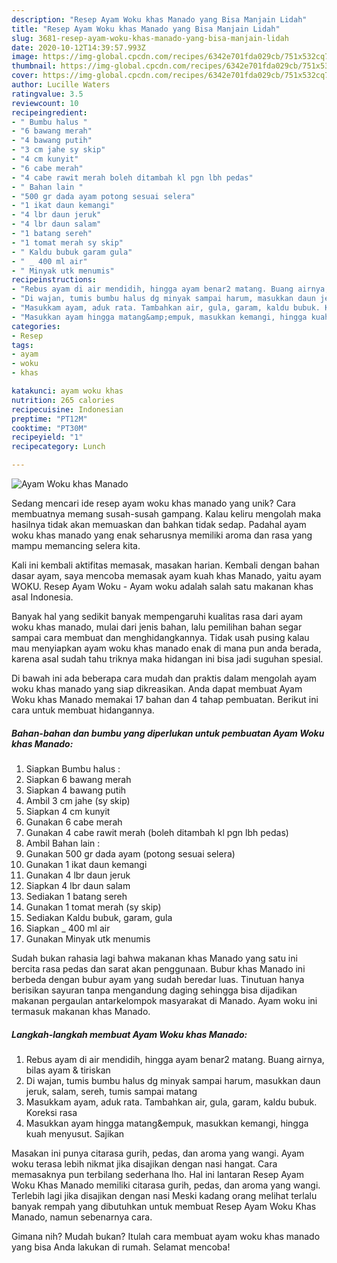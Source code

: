 ```yaml
---
description: "Resep Ayam Woku khas Manado yang Bisa Manjain Lidah"
title: "Resep Ayam Woku khas Manado yang Bisa Manjain Lidah"
slug: 3681-resep-ayam-woku-khas-manado-yang-bisa-manjain-lidah
date: 2020-10-12T14:39:57.993Z
image: https://img-global.cpcdn.com/recipes/6342e701fda029cb/751x532cq70/ayam-woku-khas-manado-foto-resep-utama.jpg
thumbnail: https://img-global.cpcdn.com/recipes/6342e701fda029cb/751x532cq70/ayam-woku-khas-manado-foto-resep-utama.jpg
cover: https://img-global.cpcdn.com/recipes/6342e701fda029cb/751x532cq70/ayam-woku-khas-manado-foto-resep-utama.jpg
author: Lucille Waters
ratingvalue: 3.5
reviewcount: 10
recipeingredient:
- " Bumbu halus "
- "6 bawang merah"
- "4 bawang putih"
- "3 cm jahe sy skip"
- "4 cm kunyit"
- "6 cabe merah"
- "4 cabe rawit merah boleh ditambah kl pgn lbh pedas"
- " Bahan lain "
- "500 gr dada ayam potong sesuai selera"
- "1 ikat daun kemangi"
- "4 lbr daun jeruk"
- "4 lbr daun salam"
- "1 batang sereh"
- "1 tomat merah sy skip"
- " Kaldu bubuk garam gula"
- " _ 400 ml air"
- " Minyak utk menumis"
recipeinstructions:
- "Rebus ayam di air mendidih, hingga ayam benar2 matang. Buang airnya, bilas ayam &amp; tiriskan"
- "Di wajan, tumis bumbu halus dg minyak sampai harum, masukkan daun jeruk, salam, sereh, tumis sampai matang"
- "Masukkam ayam, aduk rata. Tambahkan air, gula, garam, kaldu bubuk. Koreksi rasa"
- "Masukkan ayam hingga matang&amp;empuk, masukkan kemangi, hingga kuah menyusut. Sajikan"
categories:
- Resep
tags:
- ayam
- woku
- khas

katakunci: ayam woku khas 
nutrition: 265 calories
recipecuisine: Indonesian
preptime: "PT12M"
cooktime: "PT30M"
recipeyield: "1"
recipecategory: Lunch

---
```



![Ayam Woku khas Manado](https://img-global.cpcdn.com/recipes/6342e701fda029cb/751x532cq70/ayam-woku-khas-manado-foto-resep-utama.jpg)

Sedang mencari ide resep ayam woku khas manado yang unik? Cara membuatnya memang susah-susah gampang. Kalau keliru mengolah maka hasilnya tidak akan memuaskan dan bahkan tidak sedap. Padahal ayam woku khas manado yang enak seharusnya memiliki aroma dan rasa yang mampu memancing selera kita.

Kali ini kembali aktifitas memasak, masakan harian. Kembali dengan bahan dasar ayam, saya mencoba memasak ayam kuah khas Manado, yaitu ayam WOKU. Resep Ayam Woku - Ayam woku adalah salah satu makanan khas asal Indonesia.

Banyak hal yang sedikit banyak mempengaruhi kualitas rasa dari ayam woku khas manado, mulai dari jenis bahan, lalu pemilihan bahan segar sampai cara membuat dan menghidangkannya. Tidak usah pusing kalau mau menyiapkan ayam woku khas manado enak di mana pun anda berada, karena asal sudah tahu triknya maka hidangan ini bisa jadi suguhan spesial.


Di bawah ini ada beberapa cara mudah dan praktis dalam mengolah ayam woku khas manado yang siap dikreasikan. Anda dapat membuat Ayam Woku khas Manado memakai 17 bahan dan 4 tahap pembuatan. Berikut ini cara untuk membuat hidangannya.

<!--inarticleads1-->

##### Bahan-bahan dan bumbu yang diperlukan untuk pembuatan Ayam Woku khas Manado:

1. Siapkan  Bumbu halus :
1. Siapkan 6 bawang merah
1. Siapkan 4 bawang putih
1. Ambil 3 cm jahe (sy skip)
1. Siapkan 4 cm kunyit
1. Gunakan 6 cabe merah
1. Gunakan 4 cabe rawit merah (boleh ditambah kl pgn lbh pedas)
1. Ambil  Bahan lain :
1. Gunakan 500 gr dada ayam (potong sesuai selera)
1. Gunakan 1 ikat daun kemangi
1. Gunakan 4 lbr daun jeruk
1. Siapkan 4 lbr daun salam
1. Sediakan 1 batang sereh
1. Gunakan 1 tomat merah (sy skip)
1. Sediakan  Kaldu bubuk, garam, gula
1. Siapkan  _ 400 ml air
1. Gunakan  Minyak utk menumis


Sudah bukan rahasia lagi bahwa makanan khas Manado yang satu ini bercita rasa pedas dan sarat akan penggunaan. Bubur khas Manado ini berbeda dengan bubur ayam yang sudah beredar luas. Tinutuan hanya berisikan sayuran tanpa mengandung daging sehingga bisa dijadikan makanan pergaulan antarkelompok masyarakat di Manado. Ayam woku ini termasuk makanan khas Manado. 

<!--inarticleads2-->

##### Langkah-langkah membuat Ayam Woku khas Manado:

1. Rebus ayam di air mendidih, hingga ayam benar2 matang. Buang airnya, bilas ayam &amp; tiriskan
1. Di wajan, tumis bumbu halus dg minyak sampai harum, masukkan daun jeruk, salam, sereh, tumis sampai matang
1. Masukkam ayam, aduk rata. Tambahkan air, gula, garam, kaldu bubuk. Koreksi rasa
1. Masukkan ayam hingga matang&amp;empuk, masukkan kemangi, hingga kuah menyusut. Sajikan


Masakan ini punya citarasa gurih, pedas, dan aroma yang wangi. Ayam woku terasa lebih nikmat jika disajikan dengan nasi hangat. Cara memasaknya pun terbilang sederhana lho. Hal ini lantaran Resep Ayam Woku Khas Manado memiliki citarasa gurih, pedas, dan aroma yang wangi. Terlebih lagi jika disajikan dengan nasi Meski kadang orang melihat terlalu banyak rempah yang dibutuhkan untuk membuat Resep Ayam Woku Khas Manado, namun sebenarnya cara. 

Gimana nih? Mudah bukan? Itulah cara membuat ayam woku khas manado yang bisa Anda lakukan di rumah. Selamat mencoba!
